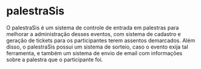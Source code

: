 # palestraSis
O palestraSis é um sistema de controle de entrada em palestras para melhorar a administração desses eventos, com sistema de cadastro e geração de tickets para os participantes terem assentos demarcados.
Além disso, o palestraSis possui um sistema de sorteio, caso o evento exija tal ferramenta, e também um sistema de envio de email com informações sobre a palestra que o participante foi.
